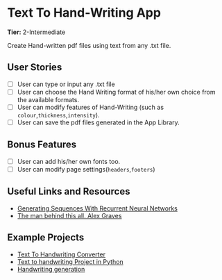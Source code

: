 # Text To Hand-Writing App

**Tier:** 2-Intermediate

Create Hand-written pdf files using text from any .txt file.

## User Stories

- [ ] User can type or input any .txt file
- [ ] User can choose the Hand Writing format of his/her own choice from the available formats.
- [ ] User can modify features of Hand-Writing (such as `colour`,`thickness`,`intensity`).
- [ ] User can save the pdf files generated in the App Library.

## Bonus Features
- [ ] User can add his/her own fonts too.
- [ ] User can modify page settings(`headers`,`footers`)

## Useful Links and Resources
- [Generating Sequences With Recurrent Neural Networks](https://arxiv.org/pdf/1308.0850.pdf)
- [The man behind this all. Alex Graves](http://www.cs.toronto.edu/~graves/)

## Example Projects
- [Text To Handwriting Converter](https://texttohandwriting.com/)
- [Text to handwriting Project in Python](https://github.com/pnshiralkar/text-to-handwriting)
- [Handwriting generation](https://github.com/Grzego/handwriting-generation)

